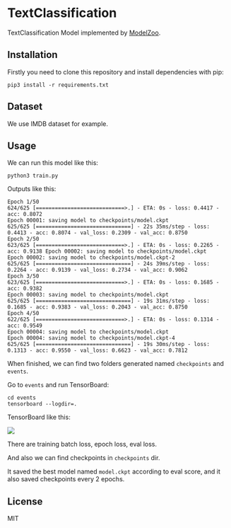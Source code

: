 # TextClassification

TextClassification Model implemented by [ModelZoo](https://github.com/ModelZoo/ModelZoo).


## Installation

Firstly you need to clone this repository and install dependencies with pip:

```
pip3 install -r requirements.txt
```

## Dataset

We use IMDB dataset for example.

## Usage

We can run this model like this:

```
python3 train.py
```

Outputs like this:

```
Epoch 1/50
624/625 [============================>.] - ETA: 0s - loss: 0.4417 - acc: 0.8072
Epoch 00001: saving model to checkpoints/model.ckpt
625/625 [==============================] - 22s 35ms/step - loss: 0.4413 - acc: 0.8074 - val_loss: 0.2309 - val_acc: 0.8750
Epoch 2/50
623/625 [============================>.] - ETA: 0s - loss: 0.2265 - acc: 0.9138 Epoch 00002: saving model to checkpoints/model.ckpt
Epoch 00002: saving model to checkpoints/model.ckpt-2
625/625 [==============================] - 24s 39ms/step - loss: 0.2264 - acc: 0.9139 - val_loss: 0.2734 - val_acc: 0.9062
Epoch 3/50
623/625 [============================>.] - ETA: 0s - loss: 0.1685 - acc: 0.9382
Epoch 00003: saving model to checkpoints/model.ckpt
625/625 [==============================] - 19s 31ms/step - loss: 0.1685 - acc: 0.9383 - val_loss: 0.2043 - val_acc: 0.8750
Epoch 4/50
622/625 [============================>.] - ETA: 0s - loss: 0.1314 - acc: 0.9549
Epoch 00004: saving model to checkpoints/model.ckpt
Epoch 00004: saving model to checkpoints/model.ckpt-4
625/625 [==============================] - 19s 30ms/step - loss: 0.1313 - acc: 0.9550 - val_loss: 0.6623 - val_acc: 0.7812
```

When finished, we can find two folders generated named `checkpoints` and `events`.

Go to `events` and run TensorBoard:

```
cd events
tensorboard --logdir=.
```

TensorBoard like this:

![](https://ws3.sinaimg.cn/large/006tNc79ly1fzslrtg6oyj31f70u0wgy.jpg)

There are training batch loss, epoch loss, eval loss.

And also we can find checkpoints in `checkpoints` dir.

It saved the best model named `model.ckpt` according to eval score, and it also saved checkpoints every 2 epochs.

## License

MIT